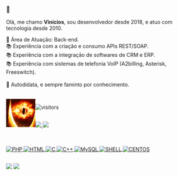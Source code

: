 ### 👋

Olá, me chamo **Vinícios**, sou desenvolvedor desde 2018, e atuo com tecnologia desde 2010.

💬 Área de Atuação: Back-end. <BR>
📚 Experiência com a criação e consumo APIs REST/SOAP. <BR>
📚 Experiência com a integração de softwares de CRM e ERP. <BR>
📚 Experiência com sistemas de telefonia VoIP (A2billing, Asterisk, Freeswitch). <BR><BR>
📒 Autodidata, e sempre faminto por conhecimento.

<br>

<img align="left" alt="GIF" src="https://github.com/Wyrv/Wyrv/blob/main/gifs/eye_saur.gif" width="80" />

![visitors](https://visitor-badge.glitch.me/badge?page_id=${Wyrv}.${435982003})

<br>

<div style="display: inline_block">
  <a href="https://github.com/Wyrv">
  <img height="140em" src="https://github-readme-stats.vercel.app/api?username=Wyrv&show_icons=true&theme=dracula&include_all_commits=true&count_private=true"/>
  <img height="140em" src="https://github-readme-stats.vercel.app/api/top-langs/?username=Wyrv&layout=compact&langs_count=3&theme=dracula"/>
</div>

<!-- INI
<div style="display: inline_block">
 <img 
  src="https://github-readme-stats.vercel.app/api/top-langs/?username=Wyrv&layout=compact&theme=tokyonight"
  height="140em"
 />

 <img  
  src="https://github-readme-stats.vercel.app/api?username=Wyrv&show_icons=true&theme=tokyonight&hide=stars,issues&custom_title=Git Status"  
  height="140em"
 />
</div>
FI -->
  
  ##
  
 <div style="display: inline_block"><br>
  <img align="center" alt="PHP" height="35" width="45" src="https://cdn.jsdelivr.net/gh/devicons/devicon/icons/php/php-plain.svg">
  <img align="center" alt="HTML" height="35" width="45" src="https://cdn.jsdelivr.net/gh/devicons/devicon/icons/html5/html5-original.svg">
  <img align="center" alt="C" height="35" width="45" src="https://cdn.jsdelivr.net/gh/devicons/devicon/icons/c/c-plain.svg">
  <img align="center" alt="C++" height="35" width="45" src="https://cdn.jsdelivr.net/gh/devicons/devicon/icons/cplusplus/cplusplus-plain.svg">
  <img align="center" alt="MySQL" height="35" width="45" src="https://cdn.jsdelivr.net/gh/devicons/devicon/icons/mysql/mysql-original-wordmark.svg">
  <img align="center" alt="SHELL" height="35" width="45" src="https://cdn.jsdelivr.net/gh/devicons/devicon/icons/bash/bash-original.svg">
  <img align="center" alt="CENTOS" height="35" width="45" src="https://cdn.jsdelivr.net/gh/devicons/devicon/icons/centos/centos-original-wordmark.svg"">

 </div>
  
  ##
  
<div> 
  <a href = "mailto:contato@v.araujo1989@gmail.com"><img src="https://img.shields.io/badge/Gmail-D14836?style=for-the-badge&logo=gmail&logoColor=white" target="_blank"></a>
  <a href="https://www.linkedin.com/in/vinicios-araujo-8438a228/" target="_blank"><img src="https://img.shields.io/badge/-LinkedIn-%230077B5?style=for-the-badge&logo=linkedin&logoColor=white" target="_blank"></a> 
 
</div>
